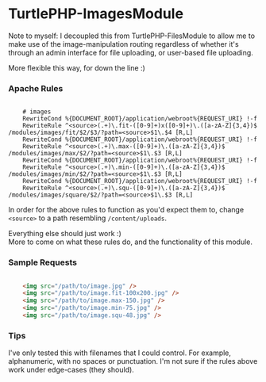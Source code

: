 TurtlePHP-ImagesModule
======================

Note to myself: I decoupled this from TurtlePHP-FilesModule to allow me to make
use of the image-manipulation routing regardless of whether it's through an
admin interface for file uploading, or user-based file uploading.

More flexible this way, for down the line :)

### Apache Rules

```

    # images
    RewriteCond %{DOCUMENT_ROOT}/application/webroot%{REQUEST_URI} !-f
    RewriteRule ^<source>(.+)\.fit-([0-9]+)x([0-9]+)\.([a-zA-Z]{3,4})$ /modules/images/fit/$2/$3/?path=<source>$1\.$4 [R,L]
    RewriteCond %{DOCUMENT_ROOT}/application/webroot%{REQUEST_URI} !-f
    RewriteRule ^<source>(.+)\.max-([0-9]+)\.([a-zA-Z]{3,4})$ /modules/images/max/$2/?path=<source>$1\.$3 [R,L]
    RewriteCond %{DOCUMENT_ROOT}/application/webroot%{REQUEST_URI} !-f
    RewriteRule ^<source>(.+)\.min-([0-9]+)\.([a-zA-Z]{3,4})$ /modules/images/min/$2/?path=<source>$1\.$3 [R,L]
    RewriteCond %{DOCUMENT_ROOT}/application/webroot%{REQUEST_URI} !-f
    RewriteRule ^<source>(.+)\.squ-([0-9]+)\.([a-zA-Z]{3,4})$ /modules/images/square/$2/?path=<source>$1\.$3 [R,L]

```

In order for the above rules to function as you'd expect them to, change `<source>` to a path resembling `/content/uploads`.

Everything else should just work :)  
More to come on what these rules do, and the functionality of this module.

### Sample Requests

``` html

    <img src="/path/to/image.jpg" />
    <img src="/path/to/image.fit-100x200.jpg" />
    <img src="/path/to/image.max-150.jpg" />
    <img src="/path/to/image.min-75.jpg" />
    <img src="/path/to/image.squ-48.jpg" />

```

### Tips
I've only tested this with filenames that I could control. For example, alphanumeric, with no spaces or punctuation. I'm not sure if the rules above work under edge-cases (they should).
